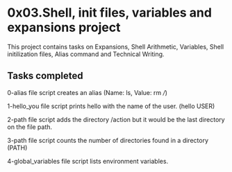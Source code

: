 # 0x03.Shell, init files, variables and expansions project
This project contains tasks on Expansions, Shell Arithmetic, Variables, Shell initilization files, Alias command and Technical Writing.

## Tasks completed

0-alias file script creates an alias (Name: ls, Value: rm */*)

1-hello_you file script prints hello with the name of the user. (hello USER)

2-path file script adds the directory /action but it would be the last directory on the file path.

3-path file script counts the number of directories found in a directory (PATH)

4-global_variables file script lists environment variables.



